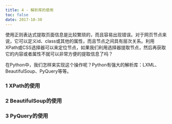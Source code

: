 ```yaml
---
title: 4 - 解析库的使用
toc: false
date: 2017-10-30
---
```



使用正则表达式提取页面信息是比较繁琐的，而且容易出现错误。对于网页节点来说，它可以定义id、class或其他的属性，而且节点之间具有层次关系。利用XPath或CSS选择器可以来定位节点，如果我们利用选择器提取节点，然后再获取它的内容或者属性不就可以非常方便的提取信息了吗？

在Python中，我们怎样来实现这个操作呢？Python有强大的解析库：LXML、BeautifulSoup、PyQuery等等。

### 1 XPath的使用
### 2 BeautifulSoup的使用
### 3 PyQuery的使用